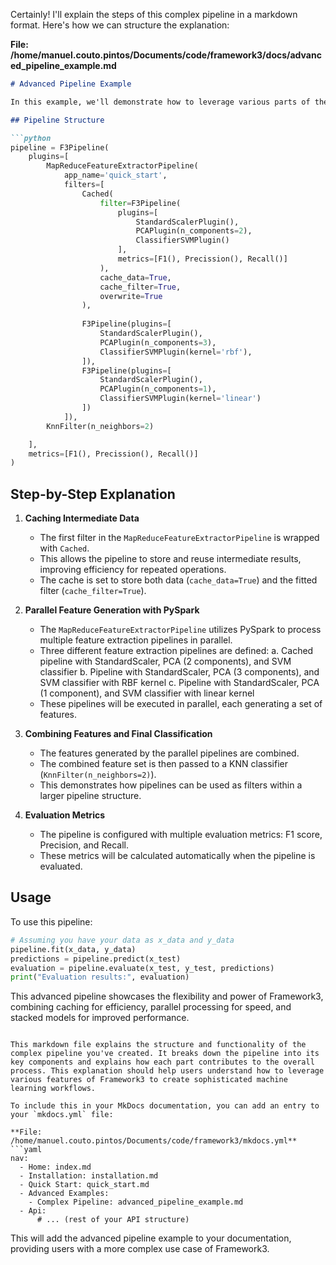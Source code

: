 Certainly! I'll explain the steps of this complex pipeline in a markdown format. Here's how we can structure the explanation:

**File: /home/manuel.couto.pintos/Documents/code/framework3/docs/advanced_pipeline_example.md**
```markdown
# Advanced Pipeline Example

In this example, we'll demonstrate how to leverage various parts of the Framework3 to create a sophisticated pipeline. This pipeline combines caching, parallel feature generation, and stacked classifiers.

## Pipeline Structure

```python
pipeline = F3Pipeline(
    plugins=[
        MapReduceFeatureExtractorPipeline(
            app_name='quick_start',
            filters=[
                Cached(
                    filter=F3Pipeline(
                        plugins=[
                            StandardScalerPlugin(),
                            PCAPlugin(n_components=2),
                            ClassifierSVMPlugin()
                        ],
                        metrics=[F1(), Precission(), Recall()]
                    ),
                    cache_data=True,
                    cache_filter=True,
                    overwrite=True
                ),
                
                F3Pipeline(plugins=[
                    StandardScalerPlugin(), 
                    PCAPlugin(n_components=3), 
                    ClassifierSVMPlugin(kernel='rbf'),
                ]),
                F3Pipeline(plugins=[
                    StandardScalerPlugin(), 
                    PCAPlugin(n_components=1), 
                    ClassifierSVMPlugin(kernel='linear')
                ])
            ]),
        KnnFilter(n_neighbors=2)

    ],
    metrics=[F1(), Precission(), Recall()]
)
```

## Step-by-Step Explanation

1. **Caching Intermediate Data**
   - The first filter in the `MapReduceFeatureExtractorPipeline` is wrapped with `Cached`.
   - This allows the pipeline to store and reuse intermediate results, improving efficiency for repeated operations.
   - The cache is set to store both data (`cache_data=True`) and the fitted filter (`cache_filter=True`).

2. **Parallel Feature Generation with PySpark**
   - The `MapReduceFeatureExtractorPipeline` utilizes PySpark to process multiple feature extraction pipelines in parallel.
   - Three different feature extraction pipelines are defined:
     a. Cached pipeline with StandardScaler, PCA (2 components), and SVM classifier
     b. Pipeline with StandardScaler, PCA (3 components), and SVM classifier with RBF kernel
     c. Pipeline with StandardScaler, PCA (1 component), and SVM classifier with linear kernel
   - These pipelines will be executed in parallel, each generating a set of features.

3. **Combining Features and Final Classification**
   - The features generated by the parallel pipelines are combined.
   - The combined feature set is then passed to a KNN classifier (`KnnFilter(n_neighbors=2)`).
   - This demonstrates how pipelines can be used as filters within a larger pipeline structure.

4. **Evaluation Metrics**
   - The pipeline is configured with multiple evaluation metrics: F1 score, Precision, and Recall.
   - These metrics will be calculated automatically when the pipeline is evaluated.

## Usage

To use this pipeline:

```python
# Assuming you have your data as x_data and y_data
pipeline.fit(x_data, y_data)
predictions = pipeline.predict(x_test)
evaluation = pipeline.evaluate(x_test, y_test, predictions)
print("Evaluation results:", evaluation)
```

This advanced pipeline showcases the flexibility and power of Framework3, combining caching for efficiency, parallel processing for speed, and stacked models for improved performance.
```

This markdown file explains the structure and functionality of the complex pipeline you've created. It breaks down the pipeline into its key components and explains how each part contributes to the overall process. This explanation should help users understand how to leverage various features of Framework3 to create sophisticated machine learning workflows.

To include this in your MkDocs documentation, you can add an entry to your `mkdocs.yml` file:

**File: /home/manuel.couto.pintos/Documents/code/framework3/mkdocs.yml**
```yaml
nav:
  - Home: index.md
  - Installation: installation.md
  - Quick Start: quick_start.md
  - Advanced Examples:
    - Complex Pipeline: advanced_pipeline_example.md
  - Api:
      # ... (rest of your API structure)
```

This will add the advanced pipeline example to your documentation, providing users with a more complex use case of Framework3.